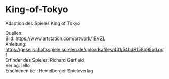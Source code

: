 # King-of-Tokyo

Adaption des Spieles King of Tokyo

Quellen: <br>
Bild: https://www.artstation.com/artwork/1BVZL <br>
Anleitung: https://gesellschaftsspiele.spielen.de/uploads/files/431/54bd8158b95bd.pdf <br>
Erfinder des Spieles: Richard Garfield <br>
Verlag: Iello <br>
Erschienen bei: Heidelberger Spieleverlag
